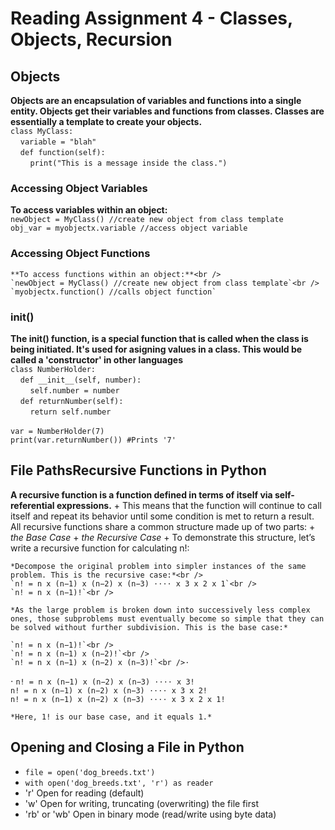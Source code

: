 # **Reading Assignment 4 - Classes, Objects, Recursion**

 ## Objects
   **Objects are an encapsulation of variables and functions into a single entity. Objects get their variables and functions from classes. Classes are essentially a template to create your objects.**<br />
   `class MyClass:`<br />
    &nbsp;&nbsp;&nbsp;&nbsp;`variable = "blah"`<br />
    &nbsp;&nbsp;&nbsp;&nbsp;`def function(self):`<br />
    &nbsp;&nbsp;&nbsp;&nbsp;&nbsp;&nbsp;&nbsp;&nbsp;`print("This is a message inside the class.")`
  
   ### Accessing Object Variables <br />
   **To access variables within an object:**<br />
   `newObject = MyClass() //create new object from class template`<br />
   `obj_var = myobjectx.variable //access object variable`
    
   ### Accessing Object Functions <br />
    **To access functions within an object:**<br />
    `newObject = MyClass() //create new object from class template`<br />
    `myobjectx.function() //calls object function`
    
   ### init()
   **The __init__() function, is a special function that is called when the class is being initiated. It's used for asigning values in a class. This would be called a 'constructor' in other languages**<br />
    `class NumberHolder:`<br />
     &nbsp;&nbsp;&nbsp;&nbsp;`def __init__(self, number):`<br />
     &nbsp;&nbsp;&nbsp;&nbsp;&nbsp;&nbsp;&nbsp;&nbsp;`self.number = number`<br />
     &nbsp;&nbsp;&nbsp;&nbsp;`def returnNumber(self):`<br />
     &nbsp;&nbsp;&nbsp;&nbsp;&nbsp;&nbsp;&nbsp;&nbsp;`return self.number`<br /><br />
    `var = NumberHolder(7)`<br />
    `print(var.returnNumber()) #Prints '7'`
    
  
  ## File PathsRecursive Functions in Python
  **A recursive function is a function defined in terms of itself via self-referential expressions.**
    + This means that the function will continue to call itself and repeat its behavior until some condition is met to return a result. All recursive functions share a common structure made up of two parts: 
      + *the Base Case*
      + *the Recursive Case*
    + To demonstrate this structure, let’s write a recursive function for calculating n!:
    
    *Decompose the original problem into simpler instances of the same problem. This is the recursive case:*<br />
    `n! = n x (n−1) x (n−2) x (n−3) ⋅⋅⋅⋅ x 3 x 2 x 1`<br />
    `n! = n x (n−1)!`<br />
    
    *As the large problem is broken down into successively less complex ones, those subproblems must eventually become so simple that they can be solved without further subdivision. This is the base case:*

    `n! = n x (n−1)!`<br />
    `n! = n x (n−1) x (n−2)!`<br />
    `n! = n x (n−1) x (n−2) x (n−3)!`<br />⋅
⋅
    `n! = n x (n−1) x (n−2) x (n−3) ⋅⋅⋅⋅ x 3!`<br />
    `n! = n x (n−1) x (n−2) x (n−3) ⋅⋅⋅⋅ x 3 x 2!`<br />
    `n! = n x (n−1) x (n−2) x (n−3) ⋅⋅⋅⋅ x 3 x 2 x 1!`<br />
    
    *Here, 1! is our base case, and it equals 1.*
    
 ## Opening and Closing a File in Python
  + `file = open('dog_breeds.txt')`
  + `with open('dog_breeds.txt', 'r') as reader`
  + 'r'	Open for reading (default)
  + 'w'	Open for writing, truncating (overwriting) the file first
  + 'rb' or 'wb'	Open in binary mode (read/write using byte data)

